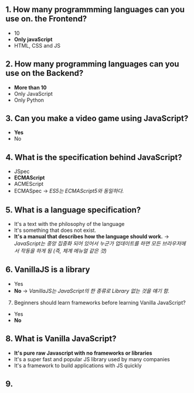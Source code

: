 ## 1. How many programmming languages can you use on. the Frontend?

-   10
-   **Only javaScript**
-   HTML, CSS and JS

## 2. How many programming languages can you use on the Backend?

-   **More than 10**
-   Only JavaScript
-   Only Python

## 3. Can you make a video game using JavaScript?

-   **Yes**
-   No

## 4. What is the specification behind JavaScript?

-   JSpec
-   **ECMAScript**
-   ACMEScript
-   ECMASpec
	-> *ES5는 ECMAScript5와 동일하다.*

## 5. What is a language specification?

-   It's a text with the philosophy of the language
-   It's something that does not exist.
-   **It's a manual that describes how the language should work.**
	-> *JavaScript는 중앙 집중화 되어 있어서 누군가 업데이트를 하면 모든 브라우저에서 작동을 하게 됨 (즉, 체계 메뉴얼 같은 것)*

## 6. VanillaJS is a library

-   Yes
-   **No**
	-> *VanillaJS는 JavaScript의 한 종류로 Library 없는 것을 얘기 함.*

7. Beginners should learn frameworks before learning Vanilla JavaScript?

-   Yes
-   **No**

## 8. What is Vanilla JavaScript?

-   **It's pure raw Javascript with no frameworks or libraries**
-   It's a super fast and popular JS library used by many companies
-   It's a framework to build applications with JS quickly

## 9. <script> is a self closing tag

-   Yes
-   **No**

## 10. <script> should be at the top of the

-   Yes
-   **No**

